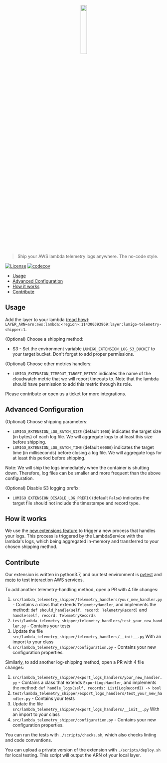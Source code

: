 <p align="center">
 <img width="20%" height="20%" src="./logo.svg">
</p>

> Ship your AWS lambda telemetry logs anywhere. The no-code style.


[![License](https://img.shields.io/badge/License-Apache%202.0-blue.svg)](https://opensource.org/licenses/Apache-2.0)
[![codecov](https://codecov.io/gh/lumigo-io/lambda-telemetry-shipper/branch/main/graph/badge.svg?token=3Sv1vOyN8W)](https://codecov.io/gh/lumigo-io/lambda-telemetry-shipper)

- [Usage](#usage)
- [Advanced Configuration](#advanced-configuration)
- [How it works](#how-it-works)
- [Contribute](#contribute)

## Usage

Add the layer to your lambda ([read how](https://docs.aws.amazon.com/lambda/latest/dg/configuration-layers.html#configuration-layers-using)): <br />
`LAYER_ARN=arn:aws:lambda:<region>:114300393969:layer:lumigo-telemetry-shipper:1`.

(Optional) Choose a shipping method:
* S3 - Set the environment variable `LUMIGO_EXTENSION_LOG_S3_BUCKET` to your target bucket. Don't forget to add proper permissions.

(Optional) Choose other metrics handlers:
* `LUMIGO_EXTENSION_TIMEOUT_TARGET_METRIC` indicates the name of the cloudwatch metric that we will report timeouts to. Note that the lambda should have permission to add this metric through its role.


Please contribute or open us a ticket for more integrations.


## Advanced Configuration

(Optional) Choose shipping parameters:
* `LUMIGO_EXTENSION_LOG_BATCH_SIZE` (default `1000`) indicates the target size (in bytes) of each log file. We will aggregate logs to at least this size before shipping.
* `LUMIGO_EXTENSION_LOG_BATCH_TIME` (default `60000`) indicates the target time (in milliseconds) before closing a log file. We will aggregate logs for at least this period before shipping.

Note: We will ship the logs immediately when the container is shutting down. Therefore, log files can be smaller and more frequent than the above configuration.

(Optional) Disable S3 logging prefix:
* `LUMIGO_EXTENSION_DISABLE_LOG_PREFIX` (default `False`) indicates the target file should not include the timestampe and record type.

## How it works

We use the [new extensions feature](https://lumigo.io/blog/aws-lambda-extensions-what-are-they-and-why-do-they-matter/) to trigger a new process that handles your logs.
This process is triggered by the LambdaService with the lambda's logs, which being aggregated in-memory and transferred to your chosen shipping method.

## Contribute

Our extension is written in python3.7, and our test environment is [pytest](
https://pytest.org/) and [moto](https://github.com/spulec/moto) to test interaction AWS services.

To add another telemetry-handling method, open a PR with 4 file changes:
1. `src/lambda_telemetry_shipper/telemetry_handlers/your_new_handler.py` - Contains a class that extends `TelemetryHandler`, and implements the method: `def should_handle(self, record: TelemetryRecord)` and `handle(self, record: TelemetryRecord)`.
2. `test/lambda_telemetry_shipper/telemetry_handlers/test_your_new_handler.py` - Contains your tests
3. Update the file `src/lambda_telemetry_shipper/telemetry_handlers/__init__.py` With an import to your class
4. `src/lambda_telemetry_shipper/configuration.py` - Contains your new configuration properties.

Similarly, to add another log-shipping method, open a PR with 4 file changes:
1. `src/lambda_telemetry_shipper/export_logs_handlers/your_new_handler.py` - Contains a class that extends `ExportLogsHandler`, and implements the method: `def handle_logs(self, records: List[LogRecord]) -> bool`
2. `test/lambda_telemetry_shipper/export_logs_handlers/test_your_new_handler.py` - Contains your tests
3. Update the file `src/lambda_telemetry_shipper/export_logs_handlers/__init__.py` With an import to your class
4. `src/lambda_telemetry_shipper/configuration.py` - Contains your new configuration properties.

You can run the tests with `./scripts/checks.sh`, which also checks linting and code conventions.

You can upload a private version of the extension with `./scripts/deploy.sh` for local testing. This script will output the ARN of your local layer.
